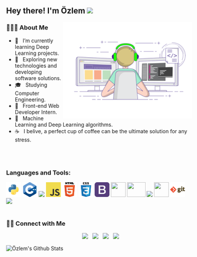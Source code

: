 <h2> Hey there! I'm Özlem <img src="https://github.com/souvikguria98/souvikguria98/blob/master/Hi.gif" width="25"></h2>
<img align="right" alt="GIF" src="https://raw.githubusercontent.com/devSouvik/devSouvik/master/gif3.gif" width="350"/>

<h3> 👨🏻‍💻 About Me </h3>

- 🔭 &nbsp; I’m currently learning Deep Learning projects.
- 🤔 &nbsp; Exploring new technologies and developing software solutions.
- 🎓 &nbsp; Studying Computer Engineering.
- 💼 &nbsp; Front-end Web Developer Intern.
- 🌱 &nbsp; Machine Learning and Deep Learning algorithms.
- ☕ &nbsp; I belive, a perfect cup of coffee can be the ultimate solution for any stress. 

<br><br>
<h3 align="left">Languages and Tools:</h3>
<code><img width="40" height="40" src="https://raw.githubusercontent.com/github/explore/80688e429a7d4ef2fca1e82350fe8e3517d3494d/topics/python/python.png" ></code>
<code><img width="40" height="40" src="https://raw.githubusercontent.com/github/explore/80688e429a7d4ef2fca1e82350fe8e3517d3494d/topics/cpp/cpp.png"></code>
<code><img height="40" src="https://www.cnjobs.dk/drupal/sites/default/files/2019-01/csharp-01.png"></code>
<code><img width="40" height="40" src="https://raw.githubusercontent.com/github/explore/80688e429a7d4ef2fca1e82350fe8e3517d3494d/topics/javascript/javascript.png"></code>
<code><img width="40" height="40" src="https://raw.githubusercontent.com/github/explore/80688e429a7d4ef2fca1e82350fe8e3517d3494d/topics/html/html.png"></code>
<code><img width="40" height="40" src="https://raw.githubusercontent.com/github/explore/80688e429a7d4ef2fca1e82350fe8e3517d3494d/topics/css/css.png"></code>
<code><img width="40" height="40" src="https://raw.githubusercontent.com/github/explore/80688e429a7d4ef2fca1e82350fe8e3517d3494d/topics/bootstrap/bootstrap.png"></code>
<code><img width="40"height="40" src="https://img.favpng.com/17/5/2/asp-net-mvc-logo-net-framework-model-view-controller-png-favpng-v24xiWvwG7hnY9K1Y9P8y3tfs.jpg"></code>
<code><img width="50"height="40" src="https://seeklogo.com/images/O/opencv-logo-2E094ACFAC-seeklogo.com.png"></code>
<code><img height="40" src="https://miro.medium.com/max/2894/0*91DAY0P8BdXHdp7l.png"></code>
<code><img width="40" height="40" src="https://img2.pngindir.com/20180806/pla/kisspng-visual-studio-2010-d%C3%A9veloppez-pour-le-web-avec-c-inicio-resyst-softwares-5b6887f22b0353.2037366115335772021762.jpg"></code>
<code><img height="40" src="https://raw.githubusercontent.com/github/explore/80688e429a7d4ef2fca1e82350fe8e3517d3494d/topics/git/git.png"></code>
<code><img height="40" src="https://upload.wikimedia.org/wikipedia/commons/3/31/NumPy_logo_2020.svg"></code>
<br><br>
<h3> 🤝🏻 Connect with Me </h3>

<p align="center">
&nbsp; <a href="https://twitter.com/ozlemiskenderr" target="_blank" rel="noopener noreferrer"><img src="https://img.icons8.com/plasticine/100/000000/twitter.png" width="50" /></a>  
&nbsp; <a href="https://www.instagram.com/_ozlemiskenderr/" target="_blank" rel="noopener noreferrer"><img src="https://img.icons8.com/plasticine/100/000000/instagram-new.png" width="50" /></a>  
&nbsp; <a href="https://www.linkedin.com/in/ozlemiskender/" target="_blank" rel="noopener noreferrer"><img src="https://img.icons8.com/plasticine/100/000000/linkedin.png" width="50" /></a>
&nbsp; <a href="mailto:ozlemiskendeer@icloud.com" target="_blank" rel="noopener noreferrer"><img src="https://img.icons8.com/plasticine/100/000000/gmail.png"  width="50" /></a>
</p>

![Özlem's Github Stats](https://github-readme-stats.vercel.app/api?username=ozlemiskender&show_icons=true&title_color=fff&icon_color=79ff97&text_color=9f9f9f&bg_color=151515)
<br />
